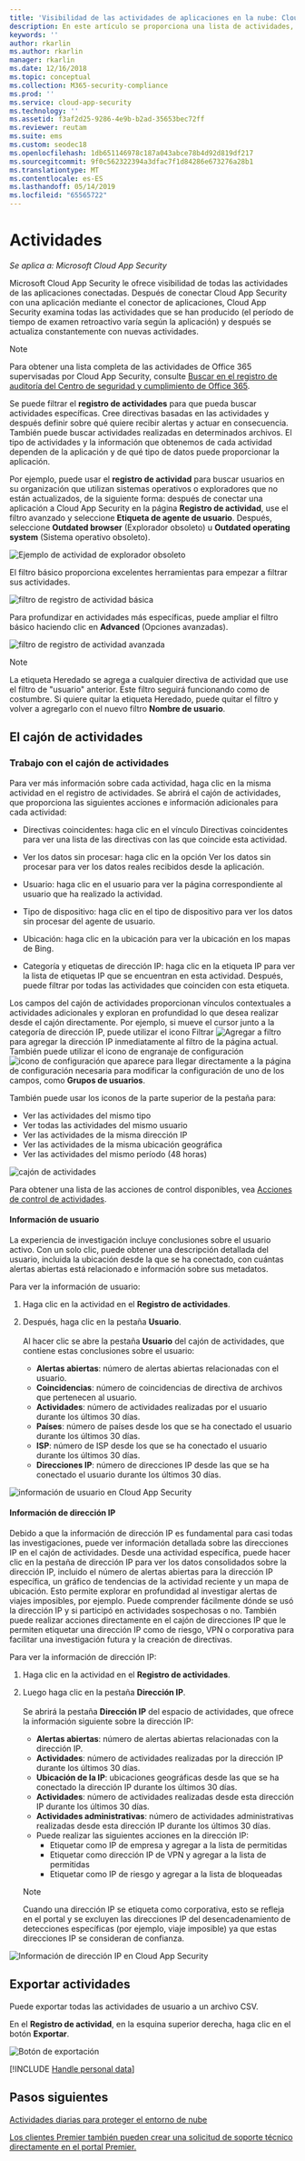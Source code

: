 ```yaml
---
title: 'Visibilidad de las actividades de aplicaciones en la nube: Cloud App Security | Microsoft Docs'
description: En este artículo se proporciona una lista de actividades, filtros y parámetros de coincidencia que se pueden aplicar a directivas de actividad.
keywords: ''
author: rkarlin
ms.author: rkarlin
manager: rkarlin
ms.date: 12/16/2018
ms.topic: conceptual
ms.collection: M365-security-compliance
ms.prod: ''
ms.service: cloud-app-security
ms.technology: ''
ms.assetid: f3af2d25-9286-4e9b-b2ad-35653bec72ff
ms.reviewer: reutam
ms.suite: ems
ms.custom: seodec18
ms.openlocfilehash: 1db651146978c187a043abce78b4d92d819df217
ms.sourcegitcommit: 9f0c562322394a3dfac7f1d84286e673276a28b1
ms.translationtype: MT
ms.contentlocale: es-ES
ms.lasthandoff: 05/14/2019
ms.locfileid: "65565722"
---
```

# <a name="activities"></a>Actividades

*Se aplica a: Microsoft Cloud App Security*

Microsoft Cloud App Security le ofrece visibilidad de todas las actividades de las aplicaciones conectadas. Después de conectar Cloud App Security con una aplicación mediante el conector de aplicaciones, Cloud App Security examina todas las actividades que se han producido (el período de tiempo de examen retroactivo varía según la aplicación) y después se actualiza constantemente con nuevas actividades. 

> [!NOTE] 
> Para obtener una lista completa de las actividades de Office 365 supervisadas por Cloud App Security, consulte [Buscar en el registro de auditoría del Centro de seguridad y cumplimiento de Office 365](https://support.office.com/article/Search-the-audit-log-in-the-Office-365-Security-Compliance-Center-0d4d0f35-390b-4518-800e-0c7ec95e946c?ui=en-US&rs=en-US&ad=US#ID0EABAAA=Audited_activities).

Se puede filtrar el **registro de actividades** para que pueda buscar actividades específicas. Cree directivas basadas en las actividades y después definir sobre qué quiere recibir alertas y actuar en consecuencia. También puede buscar actividades realizadas en determinados archivos. El tipo de actividades y la información que obtenemos de cada actividad dependen de la aplicación y de qué tipo de datos puede proporcionar la aplicación. 

Por ejemplo, puede usar el **registro de actividad** para buscar usuarios en su organización que utilizan sistemas operativos o exploradores que no están actualizados, de la siguiente forma: después de conectar una aplicación a Cloud App Security en la página **Registro de actividad**, use el filtro avanzado y seleccione **Etiqueta de agente de usuario**. Después, seleccione **Outdated browser** (Explorador obsoleto) u **Outdated operating system** (Sistema operativo obsoleto).

 ![Ejemplo de actividad de explorador obsoleto](media/activity-example-outdated.png)
 
El filtro básico proporciona excelentes herramientas para empezar a filtrar sus actividades.

 ![filtro de registro de actividad básica](media/activity-log-filter-basic.png)

Para profundizar en actividades más específicas, puede ampliar el filtro básico haciendo clic en **Advanced** (Opciones avanzadas).

 ![filtro de registro de actividad avanzada](media/activity-log-filter-advanced.png)

> [!NOTE] 
> La etiqueta Heredado se agrega a cualquier directiva de actividad que use el filtro de "usuario" anterior. Este filtro seguirá funcionando como de costumbre. Si quiere quitar la etiqueta Heredado, puede quitar el filtro y volver a agregarlo con el nuevo filtro **Nombre de usuario**.
 
## <a name="the-activity-drawer"></a>El cajón de actividades

### <a name="working-with-the-activity-drawer"></a>Trabajo con el cajón de actividades

Para ver más información sobre cada actividad, haga clic en la misma actividad en el registro de actividades. Se abrirá el cajón de actividades, que proporciona las siguientes acciones e información adicionales para cada actividad:

   - Directivas coincidentes: haga clic en el vínculo Directivas coincidentes para ver una lista de las directivas con las que coincide esta actividad.

   - Ver los datos sin procesar: haga clic en la opción Ver los datos sin procesar para ver los datos reales recibidos desde la aplicación.

   - Usuario: haga clic en el usuario para ver la página correspondiente al usuario que ha realizado la actividad. 

   - Tipo de dispositivo: haga clic en el tipo de dispositivo para ver los datos sin procesar del agente de usuario. 

   - Ubicación: haga clic en la ubicación para ver la ubicación en los mapas de Bing.

   - Categoría y etiquetas de dirección IP: haga clic en la etiqueta IP para ver la lista de etiquetas IP que se encuentran en esta actividad. Después, puede filtrar por todas las actividades que coinciden con esta etiqueta.    

 Los campos del cajón de actividades proporcionan vínculos contextuales a actividades adicionales y exploran en profundidad lo que desea realizar desde el cajón directamente. Por ejemplo, si mueve el cursor junto a la categoría de dirección IP, puede utilizar el icono Filtrar ![Agregar a filtro](./media/add-to-filter-icon.png) para agregar la dirección IP inmediatamente al filtro de la página actual. También puede utilizar el icono de engranaje de configuración ![icono de configuración](./media/contextual-settings-icon.png) que aparece para llegar directamente a la página de configuración necesaria para modificar la configuración de uno de los campos, como **Grupos de usuarios**.

 También puede usar los iconos de la parte superior de la pestaña para:
 - Ver las actividades del mismo tipo
 - Ver todas las actividades del mismo usuario
 - Ver las actividades de la misma dirección IP
 - Ver las actividades de la misma ubicación geográfica
 - Ver las actividades del mismo período (48 horas)
 
![cajón de actividades](./media/activity-drawer.png "cajón de actividades")  
  
Para obtener una lista de las acciones de control disponibles, vea [Acciones de control de actividades](governance-actions.md#activity-governance-actions).

#### <a name="user-insights"></a>Información de usuario

La experiencia de investigación incluye conclusiones sobre el usuario activo. Con un solo clic, puede obtener una descripción detallada del usuario, incluida la ubicación desde la que se ha conectado, con cuántas alertas abiertas está relacionado e información sobre sus metadatos.

Para ver la información de usuario:

1. Haga clic en la actividad en el **Registro de actividades**.

2. Después, haga clic en la pestaña **Usuario**. <br></br> Al hacer clic se abre la pestaña **Usuario** del cajón de actividades, que contiene estas conclusiones sobre el usuario:
    - **Alertas abiertas**: número de alertas abiertas relacionadas con el usuario.
    - **Coincidencias**: número de coincidencias de directiva de archivos que pertenecen al usuario. 
    - **Actividades**: número de actividades realizadas por el usuario durante los últimos 30 días.
    - **Países**: número de países desde los que se ha conectado el usuario durante los últimos 30 días.
    - **ISP**: número de ISP desde los que se ha conectado el usuario durante los últimos 30 días.
    - **Direcciones IP**: número de direcciones IP desde las que se ha conectado el usuario durante los últimos 30 días.

![información de usuario en Cloud App Security](./media/user-insights.png)

#### <a name="ip-address-insights"></a>Información de dirección IP

Debido a que la información de dirección IP es fundamental para casi todas las investigaciones, puede ver información detallada sobre las direcciones IP en el cajón de actividades. Desde una actividad específica, puede hacer clic en la pestaña de dirección IP para ver los datos consolidados sobre la dirección IP, incluido el número de alertas abiertas para la dirección IP específica, un gráfico de tendencias de la actividad reciente y un mapa de ubicación. Esto permite explorar en profundidad al investigar alertas de viajes imposibles, por ejemplo. Puede comprender fácilmente dónde se usó la dirección IP y si participó en actividades sospechosas o no. También puede realizar acciones directamente en el cajón de direcciones IP que le permiten etiquetar una dirección IP como de riesgo, VPN o corporativa para facilitar una investigación futura y la creación de directivas.

Para ver la información de dirección IP:

1. Haga clic en la actividad en el **Registro de actividades**.

2. Luego haga clic en la pestaña **Dirección IP**. <br></br> Se abrirá la pestaña **Dirección IP** del espacio de actividades, que ofrece la información siguiente sobre la dirección IP:
    - **Alertas abiertas**: número de alertas abiertas relacionadas con la dirección IP.
    - **Actividades**: número de actividades realizadas por la dirección IP durante los últimos 30 días.
    - **Ubicación de la IP**: ubicaciones geográficas desde las que se ha conectado la dirección IP durante los últimos 30 días.
    - **Actividades**: número de actividades realizadas desde esta dirección IP durante los últimos 30 días.
    - **Actividades administrativas**: número de actividades administrativas realizadas desde esta dirección IP durante los últimos 30 días.
    - Puede realizar las siguientes acciones en la dirección IP:
        - Etiquetar como IP de empresa y agregar a la lista de permitidas
        - Etiquetar como dirección IP de VPN y agregar a la lista de permitidas
        - Etiquetar como IP de riesgo y agregar a la lista de bloqueadas

   >[!NOTE]
   > Cuando una dirección IP se etiqueta como corporativa, esto se refleja en el portal y se excluyen las direcciones IP del desencadenamiento de detecciones específicas (por ejemplo, viaje imposible) ya que estas direcciones IP se consideran de confianza.
   >
![Información de dirección IP en Cloud App Security](./media/ip-address-insights.png)

## Exportar actividades <a name="export"></a>

Puede exportar todas las actividades de usuario a un archivo CSV. 

En el **Registro de actividad**, en la esquina superior derecha, haga clic en el botón **Exportar**.

 ![Botón de exportación](./media/export-button.png)

[!INCLUDE [Handle personal data](../includes/gdpr-intro-sentence.md)]



## <a name="next-steps"></a>Pasos siguientes  
[Actividades diarias para proteger el entorno de nube](daily-activities-to-protect-your-cloud-environment.md)   

[Los clientes Premier también pueden crear una solicitud de soporte técnico directamente en el portal Premier.](https://premier.microsoft.com/)  
  
  
